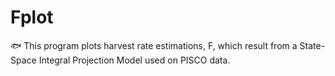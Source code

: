 # Fplot
:fish:  This program plots harvest rate estimations, F, which result from a State-Space Integral Projection Model used on PISCO data. 
